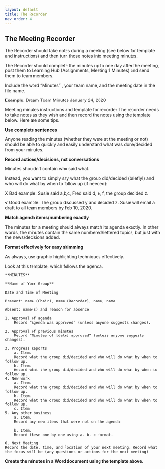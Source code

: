 ```yaml
---
layout: default
title: The Recorder
nav_order: 4
---
```


## The Meeting Recorder

The Recorder should take notes during a meeting (see below for template and instructions) and then turn those notes into meeting minutes. 


The Recorder should complete the minutes up to one day after the meeting, post them to Learning Hub (Assignments, Meeting 1 Minutes) and send them to team members.

Include the word “Minutes” , your team name, and the meeting date in the file name.

**Example**: Dream Team Minutes January 24, 2020

Meeting minutes instructions and template for recorder
The recorder needs to take notes as they wish and then record the notes using the template below. Here are some tips.

**Use complete sentences**

Anyone reading the minutes (whether they were at the meeting or not) should be able to quickly and easily understand what was done/decided from your minutes.

**Record actions/decisions, not conversations**

Minutes shouldn’t contain who said what.

Instead, you want to simply say what the group did/decided (briefly!) and who will do what by when to follow up (if needed):


X Bad example: Susie said a,b,c, Fred said d, e, f, the group decided z.


√ Good example: The group discussed y and decided z. Susie will email a draft to all team members by Feb 10, 2020.


**Match agenda items/numbering exactly**

The minutes for a meeting should always match its agenda exactly. In other words, the minutes contain the same numbered/lettered topics, but just with the news/decisions added.

**Format effectively for easy skimming**

As always, use graphic highlighting techniques effectively.

Look at this template, which follows the agenda.

    **MINUTES**  

    **Name of Your Group** 

    Date and Time of Meeting

    Present: name (Chair), name (Recorder), name, name.

    Absent: name(s) and reason for absence

    1. Approval of agenda
        Record “Agenda was approved” (unless anyone suggests changes).

    2. Approval of previous minutes
        Record “Minutes of [date] approved” (unless anyone suggests changes).

    3. Progress Reports
        a. Item. 
        Record what the group did/decided and who will do what by when to follow up.
        b. Item.
        Record what the group did/decided and who will do what by when to follow up.
    4. New work
        a. Item.
        Record what the group did/decided and who will do what by when to follow up.
        b. Item.
        Record what the group did/decided and who will do what by when to follow up.
        c. Item
    5. Any other business
        a. Item.
        Record any new items that were not on the agenda

        b. Item.
        Record these one by one using a, b, c format.

    6. Next Meeting
    Record the date, time, and location of your next meeting. Record what the focus will be (any questions or actions for the next meeting)

**Create the minutes in a Word document using the template above.**    
